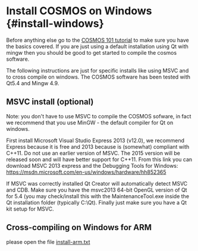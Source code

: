 Install COSMOS on Windows {#install-windows}
=========================

Before anything else go to the [COSMOS 101 tutorial](https://bitbucket.org/cosmos/tutorial/) to make sure you have the basics covered. 
If you are just using a default installation using Qt with mingw then you should be good to get started to compile the cosmos software.

The following instructions are just for specific installs like using MSVC and to cross compile on windows.
The COSMOS software has been tested with Qt5.4 and Mingw 4.9. 

MSVC install (optional)
-----------------------

Note: you don't have to use MSVC to compile the COSMOS sofware, in fact we
recommend that you use MinGW - the default compiler for Qt on windows.

First install Microsoft Visual Studio Express 2013 (v12.0), we recommend
Express because it is free and 2013 because is (somewhat) compliant with C++11. 
Do not use an earlier version of MSVC. The 2015 version will be released soon and will have better support for C++11. 
From this link you can download MSVC 2013 express 
and the Debugging Tools for Windows: 
https://msdn.microsoft.com/en-us/windows/hardware/hh852365

If MSVC was correctly installed Qt Creator will automatically detect MSVC 
and CDB. Make sure you have the msvc2013 64-bit OpenGL version of Qt for 5.4 
(you may check/install this with the MaintenanceTool.exe inside the Qt 
installation folder (typically C:\Qt). Finally just make sure you have a 
Qt kit setup for MSVC.

Cross-compiling on Windows for ARM
----------------------------------
please open the file [install-arm.txt](https://bitbucket.org/cosmos/core/src/master/tutorials/install/linux_arm.md)
